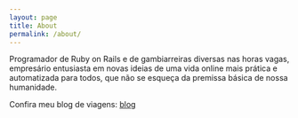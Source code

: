 ```yaml
---
layout: page
title: About
permalink: /about/
---
```


Programador de Ruby on Rails e de gambiarreiras diversas nas horas vagas, empresário entusiasta em novas ideias de uma vida online mais prática e automatizada para todos, que não se esqueça da premissa básica de nossa humanidade.

Confira meu blog de viagens: [blog](https://www.manualdoviajantebarato.com.br/)
